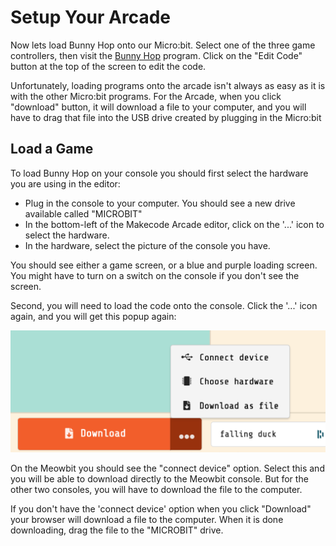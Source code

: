 # Setup Your Arcade

Now lets load Bunny Hop onto our Micro:bit. Select one of the three game
controllers, then visit the [Bunny Hop](https://makecode.com/_XqaVLig0x5Cx) 
program. Click on the "Edit Code" button at the top of the screen to edit the code. 

Unfortunately, loading programs onto the arcade isn't always as easy as it is
with the other Micro:bit programs. For the Arcade, when you click "download"
button, it will download a file to your computer, and you will have to drag
that file into the USB drive created by plugging in the Micro:bit


## Load a Game

To load Bunny Hop on your console you should first select the hardware you
are using in the editor:

* Plug in the console to your computer. You should see a new drive available called "MICROBIT"
* In the bottom-left of the Makecode Arcade editor, click on the '...' icon to select the hardware. 
* In the hardware, select the picture of the console you have. 

You should see either a game screen, or a blue and purple loading screen. You
might have to turn on a switch on the console if you don't see the screen.

Second, you will need to load the code onto the console. Click the '...' icon
again, and you will get this popup again: 

<div class="centered-image"><img src="./select_hardware.png" width="600px"></div>

On the Meowbit you should see the "connect device" option. Select this and you
will be able to download directly to the Meowbit console. But for the other
two consoles, you will have to download the file to the computer. 

If you don't have the 'connect device' option when you click "Download" your
browser will download a file to the computer. When it is done downloading,
drag the file to the "MICROBIT" drive. 
